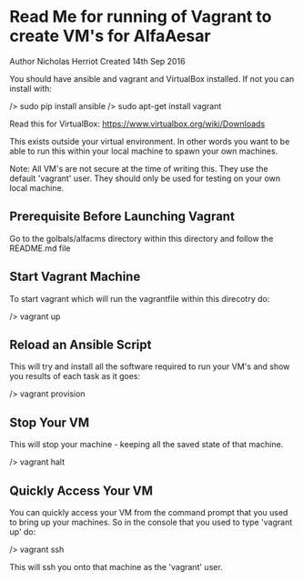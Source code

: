 Read Me for running of Vagrant to create VM's for AlfaAesar
================


Author Nicholas Herriot
Created 14th Sep 2016

You should have ansible and vagrant and VirtualBox installed. If not you can install
with:

/> sudo  pip  install  ansible
/> sudo apt-get install vagrant

Read this for VirtualBox: https://www.virtualbox.org/wiki/Downloads

This exists outside your virtual environment. In other words you want to be
able to run this within your local machine to spawn your own machines.

Note:   All VM's are not secure at the time of writing this. They use the default 'vagrant'
		user. They should only be used for testing on your own local machine.


## Prerequisite Before Launching Vagrant

Go to the golbals/alfacms directory within this directory and follow the README.md file

## Start Vagrant Machine

To start vagrant which will run the vagrantfile within this direcotry do:

/>  vagrant  up

## Reload an Ansible Script

This will try and install all the software required to run your VM's and show you
results of each task as it goes:

/>  vagrant provision


## Stop Your VM

This will stop your machine - keeping all the saved state of that machine.

/> vagrant halt


## Quickly Access Your VM

You can quickly access your VM from the command prompt that you used to bring up
your machines. So in the console that you used  to type 'vagrant up' do:

/> vagrant ssh

This will ssh you onto that machine as the 'vagrant' user.



